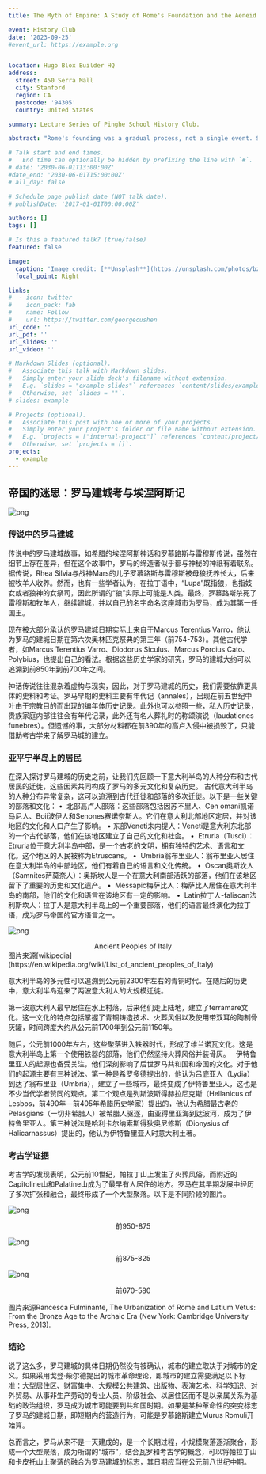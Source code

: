 ```yaml
---
title: The Myth of Empire: A Study of Rome's Foundation and the Aeneid

event: History Club
date: '2023-09-25' 
#event_url: https://example.org


location: Hugo Blox Builder HQ
address:
  street: 450 Serra Mall
  city: Stanford
  region: CA
  postcode: '94305'
  country: United States

summary: Lecture Series of Pinghe School History Club.

abstract: "Rome's founding was a gradual process, not a single event. Small settlements on Palatine and Capitoline hills merged over time, forming a larger community. The traditional founding date is estimated to be mid-8th century BCE, based on Varro's calculations and archaeological evidence."

# Talk start and end times.
#   End time can optionally be hidden by prefixing the line with `#`.
# date: '2030-06-01T13:00:00Z'
#date_end: '2030-06-01T15:00:00Z'
# all_day: false

# Schedule page publish date (NOT talk date).
# publishDate: '2017-01-01T00:00:00Z'

authors: []
tags: []

# Is this a featured talk? (true/false)
featured: false

image:
  caption: 'Image credit: [**Unsplash**](https://unsplash.com/photos/bzdhc5b3Bxs)'
  focal_point: Right

links:
#  - icon: twitter
#    icon_pack: fab
#    name: Follow
#    url: https://twitter.com/georgecushen
url_code: ''
url_pdf: ''
url_slides: ''
url_video: ''

# Markdown Slides (optional).
#   Associate this talk with Markdown slides.
#   Simply enter your slide deck's filename without extension.
#   E.g. `slides = "example-slides"` references `content/slides/example-slides.md`.
#   Otherwise, set `slides = ""`.
# slides: example

# Projects (optional).
#   Associate this post with one or more of your projects.
#   Simply enter your project's folder or file name without extension.
#   E.g. `projects = ["internal-project"]` references `content/project/deep-learning/index.md`.
#   Otherwise, set `projects = []`.
projects:
  - example
---
```


## 帝国的迷思：罗马建城考与埃涅阿斯记

![png](talk_advert.png)

### 传说中的罗马建城
传说中的罗马建城故事，如希腊的埃涅阿斯神话和罗慕路斯与雷穆斯传说，虽然在细节上存在差异，但在这个故事中，罗马的缔造者似乎都与神秘的神祇有着联系。据传说，Rhea Silvia与战神Mars的儿子罗慕路斯与雷穆斯被母狼抚养长大，后来被牧羊人收养。然而，也有一些学者认为，在拉丁语中，“Lupa”既指狼，也指妓女或者狼神的女祭司，因此所谓的“狼”实际上可能是人类。最终，罗慕路斯杀死了雷穆斯和牧羊人，继续建城，并以自己的名字命名这座城市为罗马，成为其第一任国王。

现在被大部分承认的罗马建城日期实际上来自于Marcus Terentius Varro，他认为罗马的建城日期在第六次奥林匹克祭典的第三年（前754-753）。其他古代学者，如Marcus Terentius Varro、Diodorus Siculus、Marcus Porcius Cato、Polybius，也提出自己的看法。根据这些历史学家的研究，罗马的建城大约可以追溯到前850年到前700年之间。

神话传说往往混杂着虚构与现实，因此，对于罗马建城的历史，我们需要依靠更具体的史料和考证。罗马早期的史料主要有年代记（annales），出现在前五世纪中叶由于宗教目的而出现的编年体历史记录。此外也可以参照一些，私人历史记录，贵族家庭内部往往会有年代记录，此外还有名人葬礼时的称颂演说（laudationes funebres）。但遗憾的事，大部分材料都在前390年的高卢入侵中被损毁了，只能借助考古学来了解罗马城的建立。

### 亚平宁半岛上的居民
在深入探讨罗马建城的历史之前，让我们先回顾一下意大利半岛的人种分布和古代居民的迁徙，这些因素共同构成了罗马的多元文化和复杂历史。
古代意大利半岛的人种分布异常复杂，这可以追溯到古代迁徙和部落的多次迁徙。以下是一些关键的部落和文化：
•  北部高卢人部落：这些部落包括因苏不里人、Cen omani凯诺马尼人、Boii波伊人和Senones赛诺奈斯人。它们在意大利北部地区定居，并对该地区的文化和人口产生了影响。
• 东部Veneti未内提人：Veneti是意大利东北部的一个古代部落，他们在该地区建立了自己的文化和社会。
•  Etruria（Tusci）：Etruria位于意大利半岛中部，是一个古老的文明，拥有独特的艺术、语言和文化。这个地区的人民被称为Etruscans。
•  Umbria翁布里亚人：翁布里亚人居住在意大利半岛的中部地区，他们有着自己的语言和文化传统。
•  Oscan奥斯坎人（Samnites萨莫奈人）：奥斯坎人是一个在意大利南部活跃的部落，他们在该地区留下了重要的历史和文化遗产。
•  Messapic梅萨比人：梅萨比人居住在意大利半岛的南部，他们的文化和语言在该地区有一定的影响。
•  Latin拉丁人-faliscan法利斯坎人：拉丁人是意大利半岛上的一个重要部落，他们的语言最终演化为拉丁语，成为罗马帝国的官方语言之一。

![png](Inhabitants.png)
<center>Ancient Peoples of Italy</center>
图片来源[wikipedia](https://en.wikipedia.org/wiki/List_of_ancient_peoples_of_Italy)

意大利半岛的多元性可以追溯到公元前2300年左右的青铜时代。在随后的历史中，意大利半岛迎来了两波意大利人的大规模迁徙。

第一波意大利人最早居住在水上村落，后来他们走上陆地，建立了terramare文化。这一文化的特点包括掌握了青铜铸造技术、火葬风俗以及使用带双耳的陶制骨灰罐，时间跨度大约从公元前1700年到公元前1150年。

随后，公元前1000年左右，这些聚落进入铁器时代，形成了维兰诺瓦文化。这是意大利半岛上第一个使用铁器的部落，他们仍然坚持火葬风俗并装骨灰。
 
伊特鲁里亚人的起源也备受关注，他们深刻影响了后世罗马共和国和帝国的文化。对于他们的起源主要有三种说法。第一种是希罗多德提出的，他认为吕底亚人（Lydia）到达了翁布里亚（Umbria），建立了一些城市，最终变成了伊特鲁里亚人，这也是不少当代学者赞同的观点。第二个观点是列斯波斯得赫拉尼克斯（Hellanicus of Lesbos，前490年—前405年希腊历史学家）提出的，他认为希腊最古老的Pelasgians（一切非希腊人）被希腊人驱逐，由亚得里亚海到达波河，成为了伊特鲁里亚人。第三种说法是哈利卡尔纳索斯得狄奥尼修斯（Dionysius of Halicarnassus）提出的，他认为伊特鲁里亚人时意大利土著。

### 考古学证据
考古学的发现表明，公元前10世纪，帕拉丁山上发生了火葬风俗，而附近的Capitoline山和Palatine山成为了最早有人居住的地方。罗马在其早期发展中经历了多次扩张和融合，最终形成了一个大型聚落。以下是不同阶段的图片。

![png](bc950.png)
<center>前950-875</center>

![png](bc750.png)
<center>前875-825</center>


![png](bc670.png)
<center>前670-580</center>

图片来源Rancesca Fulminante, The Urbanization of Rome and Latium Vetus: From the Bronze Age to the Archaic Era (New York: Cambridge University Press, 2013).

### 结论
说了这么多，罗马建城的具体日期仍然没有被确认，城市的建立取决于对城市的定义。如果采用戈登·柴尔德提出的城市革命理论，即城市的建立需要满足以下标准：大型居住区、财富集中、大规模公共建筑、出版物、表演艺术、科学知识、对外贸易、从事非生产劳动的专业人员、阶级社会、以居住区而不是以亲属关系为基础的政治组织，罗马成为城市可能要到共和国时期。如果是某种革命性的突变标志了罗马的建城日期，即短期内的营造行为，可能是罗慕路斯建立Murus Romuli开始算。

总而言之，罗马从来不是一天建成的，是一个长期过程，小规模聚落逐渐聚合，形成一个大型聚落，成为所谓的“城市”，结合瓦罗和考古学的概念，可以将帕拉丁山和卡皮托山上聚落的融合为罗马建城的标志，其日期应当在公元前八世纪中期。